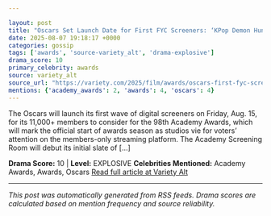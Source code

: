 ```yaml
---

layout: post
title: "Oscars Set Launch Date for First FYC Screeners: ‘KPop Demon Hunters,’ ‘Becoming Led Zeppelin’ and More (EXCLUSIVE)""
date: 2025-08-07 19:18:17 +0000
categories: gossip
tags: ['awards', 'source-variety_alt', 'drama-explosive']
drama_score: 10
primary_celebrity: awards
source: variety_alt
source_url: "https://variety.com/2025/film/awards/oscars-first-fyc-screeners-2026-kpop-demon-hunters-1236481108/""
mentions: {'academy_awards': 2, 'awards': 4, 'oscars': 4}
---
```


The Oscars will launch its first wave of digital screeners on Friday, Aug. 15, for its 11,000+ members to consider for the 98th Academy Awards, which will mark the official start of awards season as studios vie for voters’ attention on the members-only streaming platform. The Academy Screening Room will debut its initial slate of […]

**Drama Score:** 10 | **Level:** EXPLOSIVE **Celebrities Mentioned:** Academy Awards, Awards, Oscars [Read full article at Variety Alt](https://variety.com/2025/film/awards/oscars-first-fyc-screeners-2026-kpop-demon-hunters-1236481108/)

---

*This post was automatically generated from RSS feeds. Drama scores are calculated based on mention frequency and source reliability.*